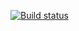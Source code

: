 [![Build status](https://ci.appveyor.com/api/projects/status/jxjkl335hn7i8m5t?svg=true)](https://ci.appveyor.com/project/Azazellamps/patterns-task2)